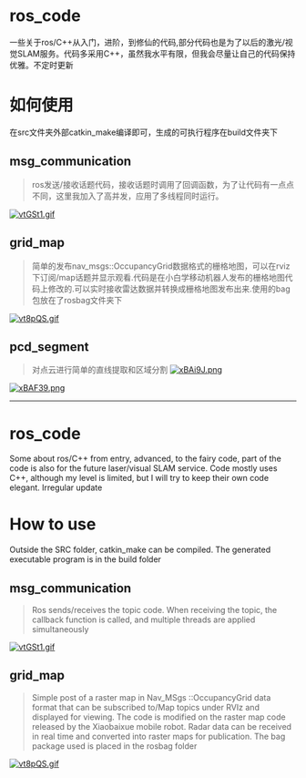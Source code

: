

# ros_code
一些关于ros/C++从入门，进阶，到修仙的代码,部分代码也是为了以后的激光/视觉SLAM服务。代码多采用C++，虽然我水平有限，但我会尽量让自己的代码保持优雅。不定时更新

# 如何使用
在src文件夹外部catkin_make编译即可，生成的可执行程序在build文件夹下

## msg_communication
> ros发送/接收话题代码，接收话题时调用了回调函数，为了让代码有一点点不同，这里我加入了高并发，应用了多线程同时运行。

[![vtGSt1.gif](https://s1.ax1x.com/2022/08/13/vtGSt1.gif)](https://imgtu.com/i/vtGSt1)

## grid_map
> 简单的发布nav_msgs::OccupancyGrid数据格式的栅格地图，可以在rviz下订阅/map话题并显示观看.代码是在小白学移动机器人发布的栅格地图代码上修改的.可以实时接收雷达数据并转换成栅格地图发布出来.使用的bag包放在了rosbag文件夹下

[![vt8pQS.gif](https://s1.ax1x.com/2022/08/13/vt8pQS.gif)](https://imgtu.com/i/vt8pQS)

## pcd_segment
> 对点云进行简单的直线提取和区域分割
[![xBAi9J.png](https://s1.ax1x.com/2022/10/16/xBAi9J.png)](https://imgse.com/i/xBAi9J)

[![xBAF39.png](https://s1.ax1x.com/2022/10/16/xBAF39.png)](https://imgse.com/i/xBAF39)

------------------------------------

# ros_code
Some about ros/C++ from entry, advanced, to the fairy code, part of the code is also for the future laser/visual SLAM service. Code mostly uses C++, although my level is limited, but I will try to keep their own code elegant. Irregular update

# How to use
Outside the SRC folder, catkin_make can be compiled. The generated executable program is in the build folder

## msg_communication
> Ros sends/receives the topic code. When receiving the topic, the callback function is called, and multiple threads are applied simultaneously

[![vtGSt1.gif](https://s1.ax1x.com/2022/08/13/vtGSt1.gif)](https://imgtu.com/i/vtGSt1)

## grid_map
> Simple post of a raster map in Nav_MSgs ::OccupancyGrid data format that can be subscribed to/Map topics under RVIz and displayed for viewing. The code is modified on the raster map code released by the Xiaobaixue mobile robot. Radar data can be received in real time and converted into raster maps for publication. The bag package used is placed in the rosbag folder

[![vt8pQS.gif](https://s1.ax1x.com/2022/08/13/vt8pQS.gif)](https://imgtu.com/i/vt8pQS)
